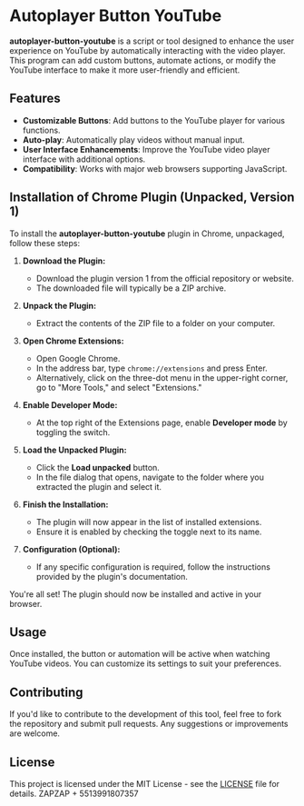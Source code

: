 # Autoplayer Button YouTube

**autoplayer-button-youtube** is a script or tool designed to enhance the user experience on YouTube by automatically interacting with the video player. This program can add custom buttons, automate actions, or modify the YouTube interface to make it more user-friendly and efficient.

## Features
- **Customizable Buttons**: Add buttons to the YouTube player for various functions.
- **Auto-play**: Automatically play videos without manual input.
- **User Interface Enhancements**: Improve the YouTube video player interface with additional options.
- **Compatibility**: Works with major web browsers supporting JavaScript.

## Installation of Chrome Plugin (Unpacked, Version 1)

To install the **autoplayer-button-youtube** plugin in Chrome, unpackaged, follow these steps:

1. **Download the Plugin:**
   - Download the plugin version 1 from the official repository or website.
   - The downloaded file will typically be a ZIP archive.

2. **Unpack the Plugin:**
   - Extract the contents of the ZIP file to a folder on your computer.

3. **Open Chrome Extensions:**
   - Open Google Chrome.
   - In the address bar, type `chrome://extensions` and press Enter.
   - Alternatively, click on the three-dot menu in the upper-right corner, go to "More Tools," and select "Extensions."

4. **Enable Developer Mode:**
   - At the top right of the Extensions page, enable **Developer mode** by toggling the switch.

5. **Load the Unpacked Plugin:**
   - Click the **Load unpacked** button.
   - In the file dialog that opens, navigate to the folder where you extracted the plugin and select it.

6. **Finish the Installation:**
   - The plugin will now appear in the list of installed extensions.
   - Ensure it is enabled by checking the toggle next to its name.

7. **Configuration (Optional):**
   - If any specific configuration is required, follow the instructions provided by the plugin's documentation.

You're all set! The plugin should now be installed and active in your browser.


## Usage
Once installed, the button or automation will be active when watching YouTube videos. You can customize its settings to suit your preferences.

## Contributing
If you'd like to contribute to the development of this tool, feel free to fork the repository and submit pull requests. Any suggestions or improvements are welcome.

## License
This project is licensed under the MIT License - see the [LICENSE](LICENSE) file for details. ZAPZAP + 5513991807357
